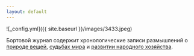 ```yaml
---
layout: default
---
```


  ![_config.yml]({{ site.baseurl }}/images/3433.jpeg) 

Бортовой журнал содержит хронологические записи размышлений о [природе вещей](/xamep/), [судьбах мира](/uncheck/) и [развитии народного хозяйства](/ktulhu/).
